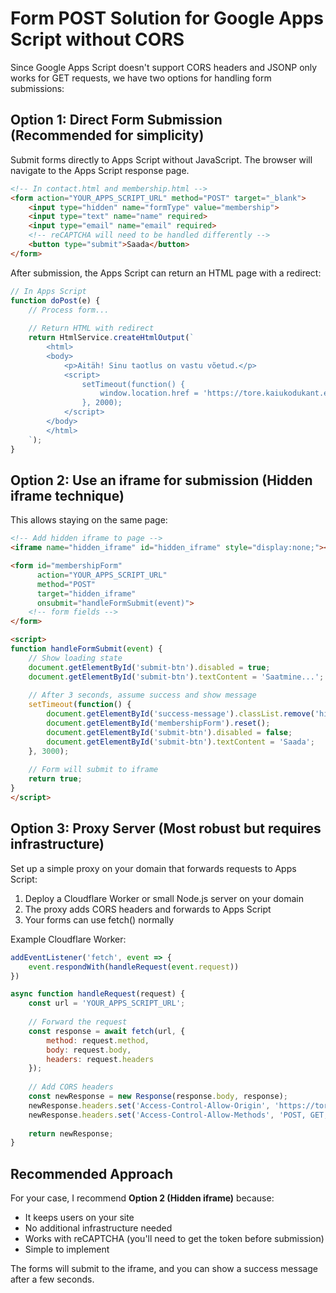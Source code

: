 # Form POST Solution for Google Apps Script without CORS

Since Google Apps Script doesn't support CORS headers and JSONP only works for GET requests, we have two options for handling form submissions:

## Option 1: Direct Form Submission (Recommended for simplicity)

Submit forms directly to Apps Script without JavaScript. The browser will navigate to the Apps Script response page.

```html
<!-- In contact.html and membership.html -->
<form action="YOUR_APPS_SCRIPT_URL" method="POST" target="_blank">
    <input type="hidden" name="formType" value="membership">
    <input type="text" name="name" required>
    <input type="email" name="email" required>
    <!-- reCAPTCHA will need to be handled differently -->
    <button type="submit">Saada</button>
</form>
```

After submission, the Apps Script can return an HTML page with a redirect:

```javascript
// In Apps Script
function doPost(e) {
    // Process form...
    
    // Return HTML with redirect
    return HtmlService.createHtmlOutput(`
        <html>
        <body>
            <p>Aitäh! Sinu taotlus on vastu võetud.</p>
            <script>
                setTimeout(function() {
                    window.location.href = 'https://tore.kaiukodukant.ee/membership.html?success=true';
                }, 2000);
            </script>
        </body>
        </html>
    `);
}
```

## Option 2: Use an iframe for submission (Hidden iframe technique)

This allows staying on the same page:

```html
<!-- Add hidden iframe to page -->
<iframe name="hidden_iframe" id="hidden_iframe" style="display:none;"></iframe>

<form id="membershipForm" 
      action="YOUR_APPS_SCRIPT_URL" 
      method="POST" 
      target="hidden_iframe"
      onsubmit="handleFormSubmit(event)">
    <!-- form fields -->
</form>

<script>
function handleFormSubmit(event) {
    // Show loading state
    document.getElementById('submit-btn').disabled = true;
    document.getElementById('submit-btn').textContent = 'Saatmine...';
    
    // After 3 seconds, assume success and show message
    setTimeout(function() {
        document.getElementById('success-message').classList.remove('hidden');
        document.getElementById('membershipForm').reset();
        document.getElementById('submit-btn').disabled = false;
        document.getElementById('submit-btn').textContent = 'Saada';
    }, 3000);
    
    // Form will submit to iframe
    return true;
}
</script>
```

## Option 3: Proxy Server (Most robust but requires infrastructure)

Set up a simple proxy on your domain that forwards requests to Apps Script:

1. Deploy a Cloudflare Worker or small Node.js server on your domain
2. The proxy adds CORS headers and forwards to Apps Script
3. Your forms can use fetch() normally

Example Cloudflare Worker:

```javascript
addEventListener('fetch', event => {
    event.respondWith(handleRequest(event.request))
})

async function handleRequest(request) {
    const url = 'YOUR_APPS_SCRIPT_URL';
    
    // Forward the request
    const response = await fetch(url, {
        method: request.method,
        body: request.body,
        headers: request.headers
    });
    
    // Add CORS headers
    const newResponse = new Response(response.body, response);
    newResponse.headers.set('Access-Control-Allow-Origin', 'https://tore.kaiukodukant.ee');
    newResponse.headers.set('Access-Control-Allow-Methods', 'POST, GET, OPTIONS');
    
    return newResponse;
}
```

## Recommended Approach

For your case, I recommend **Option 2 (Hidden iframe)** because:
- It keeps users on your site
- No additional infrastructure needed
- Works with reCAPTCHA (you'll need to get the token before submission)
- Simple to implement

The forms will submit to the iframe, and you can show a success message after a few seconds.